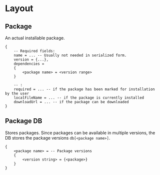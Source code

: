 # Layout

## Package

An actual installable package.

```
{
    -- Required fields:
    name = ... -- Usually not needed in serialized form.
    version = {...},
    dependencies =
    {
        <package name> = <version range>
    }

    -- :
    required = ... -- if the package has been marked for installation by the user
    localFileName = ... -- if the package is currently installed
    downloadUrl = ... -- if the package can be downloaded
}
```




## Package DB

Stores packages.  Since packages can be available in multiple versions,
the DB stores the package versions `db[<package name>]`.

```
{
    <package name> = -- Package versions
    {
        <version string> = {<package>}
    }
}
```

